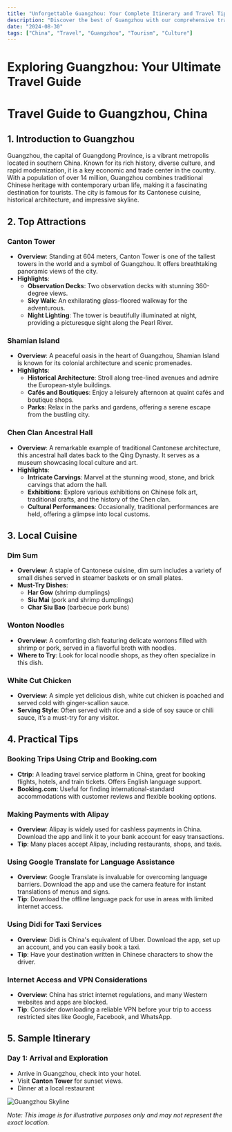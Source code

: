 ```yaml
---
title: "Unforgettable Guangzhou: Your Complete Itinerary and Travel Tips"
description: "Discover the best of Guangzhou with our comprehensive travel guide. Explore top attractions, savor local cuisine, and get insider tips for an unforgettable Chinese adventure."
date: "2024-08-30"
tags: ["China", "Travel", "Guangzhou", "Tourism", "Culture"]
---
```


# Exploring Guangzhou: Your Ultimate Travel Guide

# Travel Guide to Guangzhou, China

## 1. Introduction to Guangzhou
Guangzhou, the capital of Guangdong Province, is a vibrant metropolis located in southern China. Known for its rich history, diverse culture, and rapid modernization, it is a key economic and trade center in the country. With a population of over 14 million, Guangzhou combines traditional Chinese heritage with contemporary urban life, making it a fascinating destination for tourists. The city is famous for its Cantonese cuisine, historical architecture, and impressive skyline.

## 2. Top Attractions

### **Canton Tower**
- **Overview**: Standing at 604 meters, Canton Tower is one of the tallest towers in the world and a symbol of Guangzhou. It offers breathtaking panoramic views of the city.
- **Highlights**:
  - **Observation Decks**: Two observation decks with stunning 360-degree views.
  - **Sky Walk**: An exhilarating glass-floored walkway for the adventurous.
  - **Night Lighting**: The tower is beautifully illuminated at night, providing a picturesque sight along the Pearl River.

### **Shamian Island**
- **Overview**: A peaceful oasis in the heart of Guangzhou, Shamian Island is known for its colonial architecture and scenic promenades.
- **Highlights**:
  - **Historical Architecture**: Stroll along tree-lined avenues and admire the European-style buildings.
  - **Cafés and Boutiques**: Enjoy a leisurely afternoon at quaint cafés and boutique shops.
  - **Parks**: Relax in the parks and gardens, offering a serene escape from the bustling city.

### **Chen Clan Ancestral Hall**
- **Overview**: A remarkable example of traditional Cantonese architecture, this ancestral hall dates back to the Qing Dynasty. It serves as a museum showcasing local culture and art.
- **Highlights**:
  - **Intricate Carvings**: Marvel at the stunning wood, stone, and brick carvings that adorn the hall.
  - **Exhibitions**: Explore various exhibitions on Chinese folk art, traditional crafts, and the history of the Chen clan.
  - **Cultural Performances**: Occasionally, traditional performances are held, offering a glimpse into local customs.

## 3. Local Cuisine

### **Dim Sum**
- **Overview**: A staple of Cantonese cuisine, dim sum includes a variety of small dishes served in steamer baskets or on small plates.
- **Must-Try Dishes**:
  - **Har Gow** (shrimp dumplings)
  - **Siu Mai** (pork and shrimp dumplings)
  - **Char Siu Bao** (barbecue pork buns)

### **Wonton Noodles**
- **Overview**: A comforting dish featuring delicate wontons filled with shrimp or pork, served in a flavorful broth with noodles.
- **Where to Try**: Look for local noodle shops, as they often specialize in this dish.

### **White Cut Chicken**
- **Overview**: A simple yet delicious dish, white cut chicken is poached and served cold with ginger-scallion sauce.
- **Serving Style**: Often served with rice and a side of soy sauce or chili sauce, it’s a must-try for any visitor.

## 4. Practical Tips

### **Booking Trips Using Ctrip and Booking.com**
- **Ctrip**: A leading travel service platform in China, great for booking flights, hotels, and train tickets. Offers English language support.
- **Booking.com**: Useful for finding international-standard accommodations with customer reviews and flexible booking options.

### **Making Payments with Alipay**
- **Overview**: Alipay is widely used for cashless payments in China. Download the app and link it to your bank account for easy transactions.
- **Tip**: Many places accept Alipay, including restaurants, shops, and taxis.

### **Using Google Translate for Language Assistance**
- **Overview**: Google Translate is invaluable for overcoming language barriers. Download the app and use the camera feature for instant translations of menus and signs.
- **Tip**: Download the offline language pack for use in areas with limited internet access.

### **Using Didi for Taxi Services**
- **Overview**: Didi is China's equivalent of Uber. Download the app, set up an account, and you can easily book a taxi.
- **Tip**: Have your destination written in Chinese characters to show the driver.

### **Internet Access and VPN Considerations**
- **Overview**: China has strict internet regulations, and many Western websites and apps are blocked.
- **Tip**: Consider downloading a reliable VPN before your trip to access restricted sites like Google, Facebook, and WhatsApp.

## 5. Sample Itinerary

### **Day 1: Arrival and Exploration**
- Arrive in Guangzhou, check into your hotel.
- Visit **Canton Tower** for sunset views.
- Dinner at a local restaurant

<img src="https://source.unsplash.com/1600x900/?Guangzhou,cityscape" alt="Guangzhou Skyline" loading="lazy">

*Note: This image is for illustrative purposes only and may not represent the exact location.*


